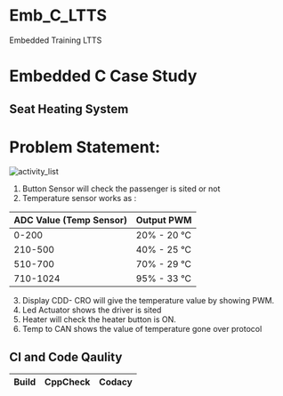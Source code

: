 # Emb_C_LTTS
Embedded Training LTTS
# Embedded C Case Study
Seat Heating System
-----------------
# Problem Statement: 
![activity_list](https://github.com/Yogendraman/Emb_C_LTTS/blob/main/Simulation/activity_list.png)
1. Button Sensor will check the passenger is sited or not
2. Temperature sensor works as :

ADC Value (Temp Sensor)| Output PWM
----------|----------
0-200 | 20% - 20 °C
210-500 | 40% - 25 °C
510-700 | 70% - 29 °C
710-1024 | 95% - 33 °C

3. Display CDD- CRO will give the temperature value by 
showing PWM.
4. Led Actuator shows the driver is sited 
5. Heater will check the heater button is ON.
6. Temp to CAN shows the value of temperature gone 
over protocol






## CI and Code Qaulity
|Build|CppCheck|Codacy|
|:--:|:--:|:--:|


